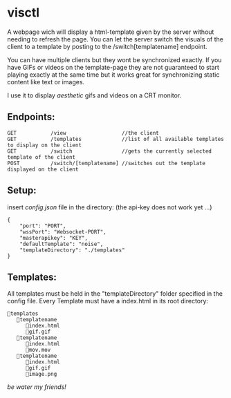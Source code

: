 # visctl
A webpage wich will display a html-template given by the server without needing to refresh the page.
You can let the server switch the visuals of the client to a template by posting to the /switch[templatename] endpoint.

You can have multiple clients but they wont be synchronized exactly.
If you have GIFs or videos on the template-page they are not guaranteed to start playing exactly at the same time but
it works great for synchronizing static content like text or images.

I use it to display *aesthetic* gifs and videos on a CRT monitor.

## Endpoints:

```
GET           /view                  //the client 
GET           /templates             //list of all available templates to display on the client
GET           /switch                //gets the currently selected template of the client
POST          /switch/[templatename] //switches out the template displayed on the client
```

## Setup:

insert *config.json* file in the directory:
(the api-key does not work yet ...)
```
{
	"port": "PORT",
	"wssPort": "Websocket-PORT",
	"masterapikey": "KEY",
	"defaultTemplate": "noise",
	"templateDirectory": "./templates"
}
```

## Templates:
All templates must be held in the "templateDirectory" folder specified in the config file.
Every Template must have a index.html in its root directory:
```
📂templates
   📁templatename
      📄index.html
      📄gif.gif
   📁templatename
      📄index.html
      📄mov.mov
   📁templatename
      📄index.html
      📄gif.gif
      📄image.png
```

*be water my friends!*

